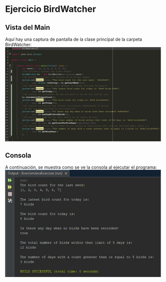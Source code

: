 # Ejercicio BirdWatcher
## Vista del Main
Aquí hay una captura de pantalla de la clase principal de la carpeta BirdWatcher:
![img1](screen1.jpg)

## Consola
A continuación, se muestra como se ve la consola al ejecutar el programa:
![img2](consola.jpg)
